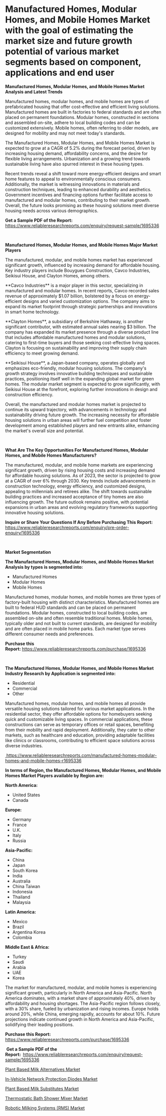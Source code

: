 <p><h1>Manufactured Homes, Modular Homes, and Mobile Homes Market with the goal of estimating the market size and future growth potential of various market segments based on component, applications and end user</h1></p><p><strong>Manufactured Homes, Modular Homes, and Mobile Homes Market Analysis and Latest Trends</strong></p>
<p><p>Manufactured homes, modular homes, and mobile homes are types of prefabricated housing that offer cost-effective and efficient living solutions. Manufactured homes are built in factories to federal standards and are often placed on permanent foundations. Modular homes, constructed in sections and assembled on-site, adhere to local building codes and can be customized extensively. Mobile homes, often referring to older models, are designed for mobility and may not meet today's standards.</p><p>The Manufactured Homes, Modular Homes, and Mobile Homes Market is expected to grow at a CAGR of 5.2% during the forecast period, driven by increasing housing demand, affordability concerns, and the desire for flexible living arrangements. Urbanization and a growing trend towards sustainable living have also spurred interest in these housing types. </p><p>Recent trends reveal a shift toward more energy-efficient designs and smart home features to appeal to environmentally conscious consumers. Additionally, the market is witnessing innovations in materials and construction techniques, leading to enhanced durability and aesthetics. Government incentives and financing options further facilitate access to manufactured and modular homes, contributing to their market growth. Overall, the future looks promising as these housing solutions meet diverse housing needs across various demographics.</p></p>
<p><strong>Get a Sample PDF of the Report:&nbsp;</strong> <a href="https://www.reliableresearchreports.com/enquiry/request-sample/1695336?utm_campaign=36&utm_medium=2&utm_source=Github&utm_content=ia&utm_term=17122024&utm_id=manufactured-homes-modular-homes-and-mobile-homes">https://www.reliableresearchreports.com/enquiry/request-sample/1695336</a></p>
<p>&nbsp;</p>
<p><strong>Manufactured Homes, Modular Homes, and Mobile Homes Major Market Players</strong></p>
<p><p>The manufactured, modular, and mobile homes market has experienced significant growth, influenced by increasing demand for affordable housing. Key industry players include Bouygues Construction, Cavco Industries, Seikisui House, and Clayton Homes, among others.</p><p>**Cavco Industries** is a major player in this sector, specializing in manufactured and modular homes. In recent reports, Cavco recorded sales revenue of approximately $1.07 billion, bolstered by a focus on energy-efficient designs and varied customization options. The company aims to expand its market footprint through strategic partnerships and innovations in smart home technology.</p><p>**Clayton Homes**, a subsidiary of Berkshire Hathaway, is another significant contributor, with estimated annual sales nearing $3 billion. The company has expanded its market presence through a diverse product line that includes affordable manufactured homes and modular solutions, catering to first-time buyers and those seeking cost-effective living spaces. Clayton is focusing on sustainability and improving their supply chain efficiency to meet growing demand.</p><p>**Seikisui House**, a Japan-based company, operates globally and emphasizes eco-friendly, modular housing solutions. The company's growth strategy involves innovative building techniques and sustainable practices, positioning itself well in the expanding global market for green homes. The modular market segment is expected to grow significantly, with Seikisui House at the forefront, exploring further innovations in design and construction efficiency.</p><p>Overall, the manufactured and modular homes market is projected to continue its upward trajectory, with advancements in technology and sustainability driving future growth. The increasing necessity for affordable housing solutions in urban areas will further fuel competition and foster development among established players and new entrants alike, enhancing the market's overall size and potential.</p></p>
<p>&nbsp;</p>
<p><strong>What Are The Key Opportunities For Manufactured Homes, Modular Homes, and Mobile Homes Manufacturers?</strong></p>
<p><p>The manufactured, modular, and mobile home markets are experiencing significant growth, driven by rising housing costs and increasing demand for affordable housing solutions. As of 2023, the sector is projected to grow at a CAGR of over 6% through 2030. Key trends include advancements in construction technology, energy efficiency, and customized designs, appealing to millennials and retirees alike. The shift towards sustainable building practices and increased acceptance of tiny homes are also influencing growth. The future outlook remains positive, with potential expansions in urban areas and evolving regulatory frameworks supporting innovative housing solutions.</p></p>
<p><strong>Inquire or Share Your Questions If Any Before Purchasing This Report:</strong> <a href="https://www.reliableresearchreports.com/enquiry/pre-order-enquiry/1695336?utm_campaign=36&utm_medium=2&utm_source=Github&utm_content=ia&utm_term=17122024&utm_id=manufactured-homes-modular-homes-and-mobile-homes">https://www.reliableresearchreports.com/enquiry/pre-order-enquiry/1695336</a></p>
<p>&nbsp;</p>
<p><strong>Market Segmentation</strong></p>
<p><strong>The Manufactured Homes, Modular Homes, and Mobile Homes Market Analysis by types is segmented into:</strong></p>
<p><ul><li>Manufactured Homes</li><li>Modular Homes</li><li>Mobile Homes</li></ul></p>
<p><p>Manufactured homes, modular homes, and mobile homes are three types of factory-built housing with distinct characteristics. Manufactured homes are built to federal HUD standards and can be placed on permanent foundations. Modular homes, constructed to local building codes, are assembled on-site and often resemble traditional homes. Mobile homes, typically older and not built to current standards, are designed for mobility and are often placed in mobile home parks. Each market type serves different consumer needs and preferences.</p></p>
<p><strong>Purchase this Report:&nbsp;</strong><a href="https://www.reliableresearchreports.com/purchase/1695336?utm_campaign=36&utm_medium=2&utm_source=Github&utm_content=ia&utm_term=17122024&utm_id=manufactured-homes-modular-homes-and-mobile-homes">https://www.reliableresearchreports.com/purchase/1695336</a></p>
<p>&nbsp;</p>
<p><strong>The Manufactured Homes, Modular Homes, and Mobile Homes Market Industry Research by Application is segmented into:</strong></p>
<p><ul><li>Residential</li><li>Commercial</li><li>Other</li></ul></p>
<p><p>Manufactured homes, modular homes, and mobile homes all provide versatile housing solutions tailored for various market applications. In the residential sector, they offer affordable options for homebuyers seeking quick and customizable living spaces. In commercial applications, these constructions can serve as temporary offices or retail spaces, benefiting from their mobility and rapid deployment. Additionally, they cater to other markets, such as healthcare and education, providing adaptable facilities like clinics or classrooms, contributing to efficient space solutions across diverse industries.</p></p>
<p><a href="https://www.reliableresearchreports.com/manufactured-homes-modular-homes-and-mobile-homes-r1695336?utm_campaign=36&utm_medium=2&utm_source=Github&utm_content=ia&utm_term=17122024&utm_id=manufactured-homes-modular-homes-and-mobile-homes">&nbsp;https://www.reliableresearchreports.com/manufactured-homes-modular-homes-and-mobile-homes-r1695336</a></p>
<p><strong>In terms of Region, the Manufactured Homes, Modular Homes, and Mobile Homes Market Players available by Region are:</strong></p>
<p>
    <p> <strong> North America: </strong>
        <ul>
            <li>United States</li>
            <li>Canada</li>
        </ul>
        </p> 
    <p> <strong> Europe: </strong>
        <ul>
            <li>Germany</li>
            <li>France</li>
            <li>U.K.</li>
            <li>Italy</li>
            <li>Russia</li>
        </ul>
        </p> 
    <p> <strong> Asia-Pacific: </strong>
        <ul>
            <li>China</li>
            <li>Japan</li>
            <li>South Korea</li>
            <li>India</li>
            <li>Australia</li>
            <li>China Taiwan</li>
            <li>Indonesia</li>
            <li>Thailand</li>
            <li>Malaysia</li>
        </ul>
        </p> 
    <p> <strong> Latin America: </strong>
        <ul>
            <li>Mexico</li>
            <li>Brazil</li>
            <li>Argentina Korea</li>
            <li>Colombia</li>
        </ul>
        </p> 
    <p> <strong> Middle East & Africa: </strong>
        <ul>
            <li>Turkey</li>
            <li>Saudi</li>
            <li>Arabia</li>
            <li>UAE</li>
            <li>Korea</li>
        </ul>
    </p>
    </p>
<p><p>The market for manufactured, modular, and mobile homes is experiencing significant growth, particularly in North America and Asia-Pacific. North America dominates, with a market share of approximately 40%, driven by affordability and housing shortages. The Asia-Pacific region follows closely, with a 30% share, fueled by urbanization and rising incomes. Europe holds around 20%, while China, emerging rapidly, accounts for about 10%. Future projections indicate continued growth in North America and Asia-Pacific, solidifying their leading positions.</p></p>
<p><strong>Purchase this Report: </strong><a href="https://www.reliableresearchreports.com/purchase/1695336?utm_campaign=36&utm_medium=2&utm_source=Github&utm_content=ia&utm_term=17122024&utm_id=manufactured-homes-modular-homes-and-mobile-homes">https://www.reliableresearchreports.com/purchase/1695336</a></p>
<p>&nbsp;<strong>Get a Sample PDF of the Report:&nbsp;&nbsp;</strong><a href="https://www.reliableresearchreports.com/enquiry/request-sample/1695336?utm_campaign=36&utm_medium=2&utm_source=Github&utm_content=ia&utm_term=17122024&utm_id=manufactured-homes-modular-homes-and-mobile-homes">https://www.reliableresearchreports.com/enquiry/request-sample/1695336</a></p>
<p><strong></strong></p>
<p><p><a href="https://www.linkedin.com/pulse/future-outlook-plant-based-milk-alternatives-market-20242031-qdrqe?utm_campaign=36&utm_medium=2&utm_source=Github&utm_content=ia&utm_term=17122024&utm_id=manufactured-homes-modular-homes-and-mobile-homes">Plant Based Milk Alternatives Market</a></p><p><a href="https://github.com/SanjidaKhan901/Market-Research-Report-List-1/blob/main/in-vehicle-network-protection-diodes-market.md?utm_campaign=36&utm_medium=2&utm_source=Github&utm_content=ia&utm_term=17122024&utm_id=manufactured-homes-modular-homes-and-mobile-homes">In-Vehicle Network Protection Diodes Market</a></p><p><a href="https://www.linkedin.com/pulse/market-outlook-plant-based-milk-substitutes-industry-from-sp5ce?utm_campaign=36&utm_medium=2&utm_source=Github&utm_content=ia&utm_term=17122024&utm_id=manufactured-homes-modular-homes-and-mobile-homes">Plant Based Milk Substitutes Market</a></p><p><a href="https://www.linkedin.com/pulse/aglobalthermostatic-bath-shower-mixer-market-analysis-including-foobc?utm_campaign=36&utm_medium=2&utm_source=Github&utm_content=ia&utm_term=17122024&utm_id=manufactured-homes-modular-homes-and-mobile-homes">Thermostatic Bath Shower Mixer Market</a></p><p><a href="https://github.com/tamvrosiya/Market-Research-Report-List-6/blob/main/robotic-milking-systems-rms-market.md?utm_campaign=36&utm_medium=2&utm_source=Github&utm_content=ia&utm_term=17122024&utm_id=manufactured-homes-modular-homes-and-mobile-homes">Robotic Milking Systems (RMS) Market</a></p></p>